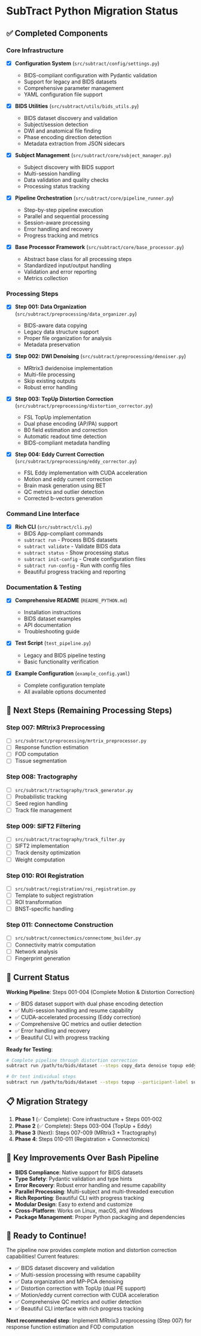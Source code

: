 # SubTract Python Migration Status

## ✅ **Completed Components**

### **Core Infrastructure**
- [x] **Configuration System** (`src/subtract/config/settings.py`)
  - BIDS-compliant configuration with Pydantic validation
  - Support for legacy and BIDS datasets
  - Comprehensive parameter management
  - YAML configuration file support

- [x] **BIDS Utilities** (`src/subtract/utils/bids_utils.py`)
  - BIDS dataset discovery and validation
  - Subject/session detection
  - DWI and anatomical file finding
  - Phase encoding direction detection
  - Metadata extraction from JSON sidecars

- [x] **Subject Management** (`src/subtract/core/subject_manager.py`)
  - Subject discovery with BIDS support
  - Multi-session handling
  - Data validation and quality checks
  - Processing status tracking

- [x] **Pipeline Orchestration** (`src/subtract/core/pipeline_runner.py`)
  - Step-by-step pipeline execution
  - Parallel and sequential processing
  - Session-aware processing
  - Error handling and recovery
  - Progress tracking and metrics

- [x] **Base Processor Framework** (`src/subtract/core/base_processor.py`)
  - Abstract base class for all processing steps
  - Standardized input/output handling
  - Validation and error reporting
  - Metrics collection

### **Processing Steps**
- [x] **Step 001: Data Organization** (`src/subtract/preprocessing/data_organizer.py`)
  - BIDS-aware data copying
  - Legacy data structure support
  - Proper file organization for analysis
  - Metadata preservation

- [x] **Step 002: DWI Denoising** (`src/subtract/preprocessing/denoiser.py`)
  - MRtrix3 dwidenoise implementation
  - Multi-file processing
  - Skip existing outputs
  - Robust error handling

- [x] **Step 003: TopUp Distortion Correction** (`src/subtract/preprocessing/distortion_corrector.py`)
  - FSL TopUp implementation
  - Dual phase encoding (AP/PA) support
  - B0 field estimation and correction
  - Automatic readout time detection
  - BIDS-compliant metadata handling

- [x] **Step 004: Eddy Current Correction** (`src/subtract/preprocessing/eddy_corrector.py`)
  - FSL Eddy implementation with CUDA acceleration
  - Motion and eddy current correction
  - Brain mask generation using BET
  - QC metrics and outlier detection
  - Corrected b-vectors generation

### **Command Line Interface**
- [x] **Rich CLI** (`src/subtract/cli.py`)
  - BIDS App-compliant commands
  - `subtract run` - Process BIDS datasets
  - `subtract validate` - Validate BIDS data
  - `subtract status` - Show processing status
  - `subtract init-config` - Create configuration files
  - `subtract run-config` - Run with config files
  - Beautiful progress tracking and reporting

### **Documentation & Testing**
- [x] **Comprehensive README** (`README_PYTHON.md`)
  - Installation instructions
  - BIDS dataset examples
  - API documentation
  - Troubleshooting guide

- [x] **Test Script** (`test_pipeline.py`)
  - Legacy and BIDS pipeline testing
  - Basic functionality verification

- [x] **Example Configuration** (`example_config.yaml`)
  - Complete configuration template
  - All available options documented

## 🚧 **Next Steps (Remaining Processing Steps)**

### **Step 007: MRtrix3 Preprocessing**
- [ ] `src/subtract/preprocessing/mrtrix_preprocessor.py`
- [ ] Response function estimation
- [ ] FOD computation
- [ ] Tissue segmentation

### **Step 008: Tractography**
- [ ] `src/subtract/tractography/track_generator.py`
- [ ] Probabilistic tracking
- [ ] Seed region handling
- [ ] Track file management

### **Step 009: SIFT2 Filtering**
- [ ] `src/subtract/tractography/track_filter.py`
- [ ] SIFT2 implementation
- [ ] Track density optimization
- [ ] Weight computation

### **Step 010: ROI Registration**
- [ ] `src/subtract/registration/roi_registration.py`
- [ ] Template to subject registration
- [ ] ROI transformation
- [ ] BNST-specific handling

### **Step 011: Connectome Construction**
- [ ] `src/subtract/connectomics/connectome_builder.py`
- [ ] Connectivity matrix computation
- [ ] Network analysis
- [ ] Fingerprint generation

## 🎯 **Current Status**

**Working Pipeline**: Steps 001-004 (Complete Motion & Distortion Correction)
- ✅ BIDS dataset support with dual phase encoding detection
- ✅ Multi-session handling and resume capability
- ✅ CUDA-accelerated processing (Eddy correction)
- ✅ Comprehensive QC metrics and outlier detection
- ✅ Error handling and recovery
- ✅ Beautiful CLI with progress tracking

**Ready for Testing**: 
```bash
# Complete pipeline through distortion correction
subtract run /path/to/bids/dataset --steps copy_data denoise topup eddy

# Or test individual steps
subtract run /path/to/bids/dataset --steps topup --participant-label sub-01
```

## 📋 **Migration Strategy**

1. **Phase 1** (✅ Complete): Core infrastructure + Steps 001-002
2. **Phase 2** (✅ Complete): Steps 003-004 (TopUp + Eddy)
3. **Phase 3** (Next): Steps 007-009 (MRtrix3 + Tractography)
4. **Phase 4**: Steps 010-011 (Registration + Connectomics)

## 🔧 **Key Improvements Over Bash Pipeline**

- **BIDS Compliance**: Native support for BIDS datasets
- **Type Safety**: Pydantic validation and type hints
- **Error Recovery**: Robust error handling and resume capability
- **Parallel Processing**: Multi-subject and multi-threaded execution
- **Rich Reporting**: Beautiful CLI with progress tracking
- **Modular Design**: Easy to extend and customize
- **Cross-Platform**: Works on Linux, macOS, and Windows
- **Package Management**: Proper Python packaging and dependencies

## 🚀 **Ready to Continue!**

The pipeline now provides complete motion and distortion correction capabilities! Current features:
- ✅ BIDS dataset discovery and validation
- ✅ Multi-session processing with resume capability
- ✅ Data organization and MP-PCA denoising
- ✅ Distortion correction with TopUp (dual PE support)
- ✅ Motion/eddy current correction with CUDA acceleration
- ✅ Comprehensive QC metrics and outlier detection
- ✅ Beautiful CLI interface with rich progress tracking

**Next recommended step**: Implement MRtrix3 preprocessing (Step 007) for response function estimation and FOD computation 